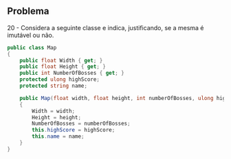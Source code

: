 ## Problema

20 - Considera a seguinte classe e indica, justificando, se a mesma é
imutável ou não.

```cs
public class Map
{
    public float Width { get; }
    public float Height { get; }
    public int NumberOfBosses { get; }
    protected ulong highScore;
    protected string name;

    public Map(float width, float height, int numberOfBosses, ulong highScore, string name)
    {
        Width = width;
        Height = height;
        NumberOfBosses = numberOfBosses;
        this.highScore = highScore;
        this.name = name;
    }
}
```
